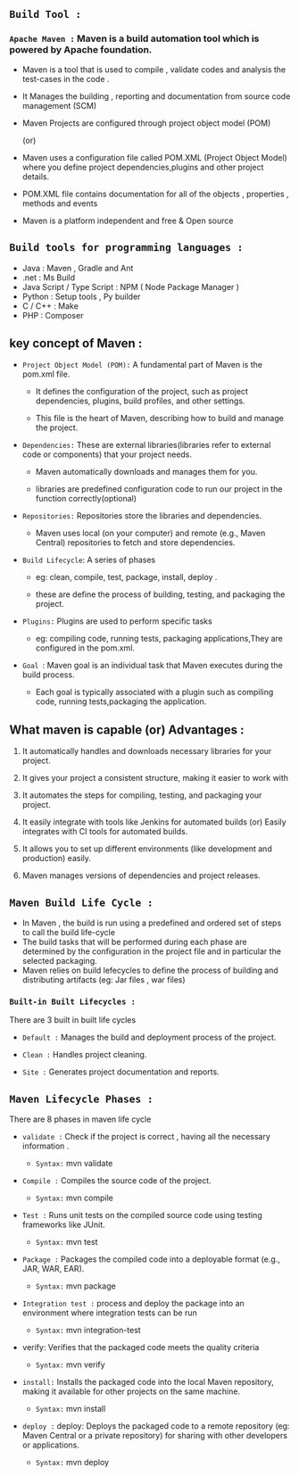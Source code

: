 ## `Build Tool :`

### `Apache Maven :` Maven is a build automation tool which is powered by Apache foundation.

* Maven is a tool that is used to compile , validate codes and analysis the test-cases in the code .

* It Manages the building , reporting and documentation from source code management (SCM)

* Maven Projects are configured through project object model (POM)

  (or)
* Maven uses a configuration file called POM.XML (Project Object Model) where you define project dependencies,plugins and other project details.
* POM.XML file contains documentation for all of the objects , properties , methods and events 
* Maven is a platform independent and free & Open source

## `Build tools for programming languages :`

* Java : Maven , Gradle and Ant
* .net : Ms Build
* Java Script / Type Script : NPM ( Node Package Manager )
* Python : Setup tools , Py builder
* C / C++ : Make
* PHP : Composer

## key concept of Maven : 
 
 * `Project Object Model (POM):` A fundamental part of Maven is the pom.xml file.
                                     
   - It defines the configuration of the project, such as project dependencies, plugins, build profiles, and other settings. 
                          
    - This file is the heart of Maven, describing how to build and manage the project.



* `Dependencies:` These are external libraries(libraries refer to external code or components) that your project needs. 
                        
     - Maven automatically downloads and manages them for you.

     - libraries are predefined configuration code to run our project in the function correctly(optional)



* `Repositories:` Repositories store the libraries and dependencies.

    *  Maven uses local (on your computer) and remote (e.g., Maven Central) repositories to fetch and store dependencies.



* `Build Lifecycle`: A series of phases 
  - eg: clean, compile, test, package, install, deploy .

  - these are define the process of building, testing, and packaging the project.




* `Plugins:` Plugins are used to perform specific tasks 
      
     - eg: compiling code, running tests, packaging applications,They are configured in the pom.xml.



* `Goal `: Maven goal is an individual task that Maven executes during the build process.

  - Each goal is typically associated with a plugin such as compiling code, running tests,packaging the application.
 

##  What maven is capable (or) Advantages :
  
 1. It automatically handles and downloads necessary libraries for your project.

 2. It gives your project a consistent structure, making it easier to work with

3. It automates the steps for compiling, testing, and packaging your project.
     
 4. It easily integrate with tools like Jenkins for automated builds (or) Easily integrates with CI tools for automated builds.

5. It allows you to set up different environments (like development and production) easily.

6. Maven manages versions of dependencies and project releases.

## `Maven Build Life Cycle :`

* In Maven , the build is run using a predefined and ordered set of steps to call the build life-cycle
* The build tasks that will be performed during each phase are determined by the configuration in the project file and in particular the selected packaging.
* Maven relies on build lefecycles to define the process of building and distributing artifacts (eg: Jar files , war files)

### `Built-in Built Lifecycles :`
There are 3 built in built life cycles 

* `Default :` Manages the build and deployment process of the project.
 
* `Clean :` Handles project cleaning.
* `Site :` Generates project documentation and reports.

## `Maven Lifecycle Phases :`
 There are 8 phases in maven life cycle
  * `validate :` Check if the project is correct , having all the necessary information .
    * `Syntax:` mvn validate
* `Compile :` Compiles the source code of the project.
   * `Syntax:`  mvn compile
* `Test :`  Runs unit tests on the compiled source code using testing frameworks like JUnit.
  * `Syntax:`  mvn test
* `Package :` Packages the compiled code into a deployable format (e.g., JAR, WAR, EAR).
  *  `Syntax:`  mvn package

* `Integration test :` process and deploy the package into an environment where integration tests can be run
  * `Syntax:`  mvn integration-test
* verify: Verifies that the packaged code meets the quality criteria 
  * `Syntax:`  mvn verify

* `install:` Installs the packaged code into the local Maven repository, making it available for other projects on the same machine.
  * `Syntax:`  mvn install
* `deploy :` deploy: Deploys the packaged code to a remote repository (eg: Maven Central or a private repository) for sharing with other developers or applications.
  * `Syntax:`  mvn deploy

 

